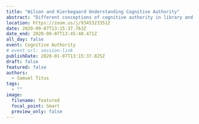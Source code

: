 ```yaml
---
title: "Wilson and Kierkegaard Understanding Cognitive Authority"
abstract: "Different conceptions of cognitive authority in library and information science (LIS) obscure best practice for functions of the profession, such as information literacy instruction, that derive from how authority is understood. Some of these conceptions, such as a normative conception of authority, are prominent but not grounded in theory. Accordingly, this paper examines the work of Wilson (1983) and Kierkegaard (1813-1855) in hopes of reminding the profession of its most rigorously articulated formulations of authority. A more critical understanding of this concept is necessary for practice that speaks to the reality of a context bifurcated by adherence to competing authorities."
location: https://zoom.us/j/93453233512
date: 2020-09-07T13:15:37.763Z
date_end: 2020-09-07T13:45:40.471Z
all_day: false
event: Cognitive Authority
# event_url: session-link
publishDate: 2020-01-07T13:15:37.825Z
draft: false
featured: false
authors:
  - Samuel Titus
tags:
  - ""
image:
  filename: featured
  focal_point: Smart
  preview_only: false
---
```


